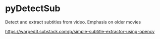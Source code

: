 # pyDetectSub
Detect and extract subtitles from video. Emphasis on older movies

https://warped3.substack.com/p/simple-subtitle-extractor-using-opencv

